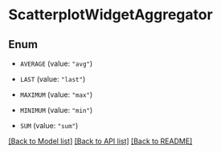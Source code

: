 # ScatterplotWidgetAggregator

## Enum

- `AVERAGE` (value: `"avg"`)

- `LAST` (value: `"last"`)

- `MAXIMUM` (value: `"max"`)

- `MINIMUM` (value: `"min"`)

- `SUM` (value: `"sum"`)

[[Back to Model list]](../README.md#documentation-for-models) [[Back to API list]](../README.md#documentation-for-api-endpoints) [[Back to README]](../README.md)
